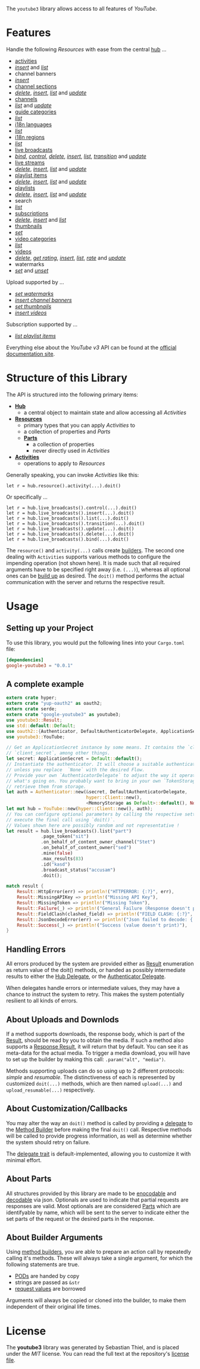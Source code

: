 <!---
DO NOT EDIT !
This file was generated automatically from 'src/mako/README.md.mako'
DO NOT EDIT !
-->
The `youtube3` library allows access to all features of *YouTube*.

# Features

Handle the following *Resources* with ease from the central [hub](http://byron.github.io/google-apis-rs/google-youtube3/struct.YouTube.html) ... 

* [activities](http://byron.github.io/google-apis-rs/google-youtube3/struct.Activity.html)
 * [*insert*](http://byron.github.io/google-apis-rs/google-youtube3/struct.ActivityInsertCall.html) and [*list*](http://byron.github.io/google-apis-rs/google-youtube3/struct.ActivityListCall.html)
* channel banners
 * [*insert*](http://byron.github.io/google-apis-rs/google-youtube3/struct.ChannelBannerInsertCall.html)
* [channel sections](http://byron.github.io/google-apis-rs/google-youtube3/struct.ChannelSection.html)
 * [*delete*](http://byron.github.io/google-apis-rs/google-youtube3/struct.ChannelSectionDeleteCall.html), [*insert*](http://byron.github.io/google-apis-rs/google-youtube3/struct.ChannelSectionInsertCall.html), [*list*](http://byron.github.io/google-apis-rs/google-youtube3/struct.ChannelSectionListCall.html) and [*update*](http://byron.github.io/google-apis-rs/google-youtube3/struct.ChannelSectionUpdateCall.html)
* [channels](http://byron.github.io/google-apis-rs/google-youtube3/struct.Channel.html)
 * [*list*](http://byron.github.io/google-apis-rs/google-youtube3/struct.ChannelListCall.html) and [*update*](http://byron.github.io/google-apis-rs/google-youtube3/struct.ChannelUpdateCall.html)
* [guide categories](http://byron.github.io/google-apis-rs/google-youtube3/struct.GuideCategory.html)
 * [*list*](http://byron.github.io/google-apis-rs/google-youtube3/struct.GuideCategoryListCall.html)
* [i18n languages](http://byron.github.io/google-apis-rs/google-youtube3/struct.I18nLanguage.html)
 * [*list*](http://byron.github.io/google-apis-rs/google-youtube3/struct.I18nLanguageListCall.html)
* [i18n regions](http://byron.github.io/google-apis-rs/google-youtube3/struct.I18nRegion.html)
 * [*list*](http://byron.github.io/google-apis-rs/google-youtube3/struct.I18nRegionListCall.html)
* [live broadcasts](http://byron.github.io/google-apis-rs/google-youtube3/struct.LiveBroadcast.html)
 * [*bind*](http://byron.github.io/google-apis-rs/google-youtube3/struct.LiveBroadcastBindCall.html), [*control*](http://byron.github.io/google-apis-rs/google-youtube3/struct.LiveBroadcastControlCall.html), [*delete*](http://byron.github.io/google-apis-rs/google-youtube3/struct.LiveBroadcastDeleteCall.html), [*insert*](http://byron.github.io/google-apis-rs/google-youtube3/struct.LiveBroadcastInsertCall.html), [*list*](http://byron.github.io/google-apis-rs/google-youtube3/struct.LiveBroadcastListCall.html), [*transition*](http://byron.github.io/google-apis-rs/google-youtube3/struct.LiveBroadcastTransitionCall.html) and [*update*](http://byron.github.io/google-apis-rs/google-youtube3/struct.LiveBroadcastUpdateCall.html)
* [live streams](http://byron.github.io/google-apis-rs/google-youtube3/struct.LiveStream.html)
 * [*delete*](http://byron.github.io/google-apis-rs/google-youtube3/struct.LiveStreamDeleteCall.html), [*insert*](http://byron.github.io/google-apis-rs/google-youtube3/struct.LiveStreamInsertCall.html), [*list*](http://byron.github.io/google-apis-rs/google-youtube3/struct.LiveStreamListCall.html) and [*update*](http://byron.github.io/google-apis-rs/google-youtube3/struct.LiveStreamUpdateCall.html)
* [playlist items](http://byron.github.io/google-apis-rs/google-youtube3/struct.PlaylistItem.html)
 * [*delete*](http://byron.github.io/google-apis-rs/google-youtube3/struct.PlaylistItemDeleteCall.html), [*insert*](http://byron.github.io/google-apis-rs/google-youtube3/struct.PlaylistItemInsertCall.html), [*list*](http://byron.github.io/google-apis-rs/google-youtube3/struct.PlaylistItemListCall.html) and [*update*](http://byron.github.io/google-apis-rs/google-youtube3/struct.PlaylistItemUpdateCall.html)
* [playlists](http://byron.github.io/google-apis-rs/google-youtube3/struct.Playlist.html)
 * [*delete*](http://byron.github.io/google-apis-rs/google-youtube3/struct.PlaylistDeleteCall.html), [*insert*](http://byron.github.io/google-apis-rs/google-youtube3/struct.PlaylistInsertCall.html), [*list*](http://byron.github.io/google-apis-rs/google-youtube3/struct.PlaylistListCall.html) and [*update*](http://byron.github.io/google-apis-rs/google-youtube3/struct.PlaylistUpdateCall.html)
* search
 * [*list*](http://byron.github.io/google-apis-rs/google-youtube3/struct.SearchListCall.html)
* [subscriptions](http://byron.github.io/google-apis-rs/google-youtube3/struct.Subscription.html)
 * [*delete*](http://byron.github.io/google-apis-rs/google-youtube3/struct.SubscriptionDeleteCall.html), [*insert*](http://byron.github.io/google-apis-rs/google-youtube3/struct.SubscriptionInsertCall.html) and [*list*](http://byron.github.io/google-apis-rs/google-youtube3/struct.SubscriptionListCall.html)
* [thumbnails](http://byron.github.io/google-apis-rs/google-youtube3/struct.Thumbnail.html)
 * [*set*](http://byron.github.io/google-apis-rs/google-youtube3/struct.ThumbnailSetCall.html)
* [video categories](http://byron.github.io/google-apis-rs/google-youtube3/struct.VideoCategory.html)
 * [*list*](http://byron.github.io/google-apis-rs/google-youtube3/struct.VideoCategoryListCall.html)
* [videos](http://byron.github.io/google-apis-rs/google-youtube3/struct.Video.html)
 * [*delete*](http://byron.github.io/google-apis-rs/google-youtube3/struct.VideoDeleteCall.html), [*get rating*](http://byron.github.io/google-apis-rs/google-youtube3/struct.VideoGetRatingCall.html), [*insert*](http://byron.github.io/google-apis-rs/google-youtube3/struct.VideoInsertCall.html), [*list*](http://byron.github.io/google-apis-rs/google-youtube3/struct.VideoListCall.html), [*rate*](http://byron.github.io/google-apis-rs/google-youtube3/struct.VideoRateCall.html) and [*update*](http://byron.github.io/google-apis-rs/google-youtube3/struct.VideoUpdateCall.html)
* watermarks
 * [*set*](http://byron.github.io/google-apis-rs/google-youtube3/struct.WatermarkSetCall.html) and [*unset*](http://byron.github.io/google-apis-rs/google-youtube3/struct.WatermarkUnsetCall.html)


Upload supported by ...

* [*set watermarks*](http://byron.github.io/google-apis-rs/google-youtube3/struct.WatermarkSetCall.html)
* [*insert channel banners*](http://byron.github.io/google-apis-rs/google-youtube3/struct.ChannelBannerInsertCall.html)
* [*set thumbnails*](http://byron.github.io/google-apis-rs/google-youtube3/struct.ThumbnailSetCall.html)
* [*insert videos*](http://byron.github.io/google-apis-rs/google-youtube3/struct.VideoInsertCall.html)

Subscription supported by ...

* [*list playlist items*](http://byron.github.io/google-apis-rs/google-youtube3/struct.PlaylistItemListCall.html)


Everything else about the *YouTube* *v3* API can be found at the
[official documentation site](https://developers.google.com/youtube/v3).

# Structure of this Library

The API is structured into the following primary items:

* **[Hub](http://byron.github.io/google-apis-rs/google-youtube3/struct.YouTube.html)**
    * a central object to maintain state and allow accessing all *Activities*
* **[Resources](http://byron.github.io/google-apis-rs/google-youtube3/cmn/trait.Resource.html)**
    * primary types that you can apply *Activities* to
    * a collection of properties and *Parts*
    * **[Parts](http://byron.github.io/google-apis-rs/google-youtube3/cmn/trait.Part.html)**
        * a collection of properties
        * never directly used in *Activities*
* **[Activities](http://byron.github.io/google-apis-rs/google-youtube3/cmn/trait.CallBuilder.html)**
    * operations to apply to *Resources*

Generally speaking, you can invoke *Activities* like this:

```Rust,ignore
let r = hub.resource().activity(...).doit()
```

Or specifically ...

```ignore
let r = hub.live_broadcasts().control(...).doit()
let r = hub.live_broadcasts().insert(...).doit()
let r = hub.live_broadcasts().list(...).doit()
let r = hub.live_broadcasts().transition(...).doit()
let r = hub.live_broadcasts().update(...).doit()
let r = hub.live_broadcasts().delete(...).doit()
let r = hub.live_broadcasts().bind(...).doit()
```

The `resource()` and `activity(...)` calls create [builders][builder-pattern]. The second one dealing with `Activities` 
supports various methods to configure the impending operation (not shown here). It is made such that all required arguments have to be 
specified right away (i.e. `(...)`), whereas all optional ones can be [build up][builder-pattern] as desired.
The `doit()` method performs the actual communication with the server and returns the respective result.

# Usage

## Setting up your Project

To use this library, you would put the following lines into your `Cargo.toml` file:

```toml
[dependencies]
google-youtube3 = "0.0.1"
```

## A complete example

```Rust
extern crate hyper;
extern crate "yup-oauth2" as oauth2;
extern crate serde;
extern crate "google-youtube3" as youtube3;
use youtube3::Result;
use std::default::Default;
use oauth2::{Authenticator, DefaultAuthenticatorDelegate, ApplicationSecret, MemoryStorage};
use youtube3::YouTube;

// Get an ApplicationSecret instance by some means. It contains the `client_id` and 
// `client_secret`, among other things.
let secret: ApplicationSecret = Default::default();
// Instantiate the authenticator. It will choose a suitable authentication flow for you, 
// unless you replace  `None` with the desired Flow.
// Provide your own `AuthenticatorDelegate` to adjust the way it operates and get feedback about 
// what's going on. You probably want to bring in your own `TokenStorage` to persist tokens and
// retrieve them from storage.
let auth = Authenticator::new(&secret, DefaultAuthenticatorDelegate,
                              hyper::Client::new(),
                              <MemoryStorage as Default>::default(), None);
let mut hub = YouTube::new(hyper::Client::new(), auth);
// You can configure optional parameters by calling the respective setters at will, and
// execute the final call using `doit()`.
// Values shown here are possibly random and not representative !
let result = hub.live_broadcasts().list("part")
             .page_token("sit")
             .on_behalf_of_content_owner_channel("Stet")
             .on_behalf_of_content_owner("sed")
             .mine(false)
             .max_results(83)
             .id("kasd")
             .broadcast_status("accusam")
             .doit();

match result {
    Result::HttpError(err) => println!("HTTPERROR: {:?}", err),
    Result::MissingAPIKey => println!("Missing API Key"),
    Result::MissingToken => println!("Missing Token"),
    Result::Failure(_) => println!("General Failure (Response doesn't print)"),
    Result::FieldClash(clashed_field) => println!("FIELD CLASH: {:?}", clashed_field),
    Result::JsonDecodeError(err) => println!("Json failed to decode: {:?}", err),
    Result::Success(_) => println!("Success (value doesn't print)"),
}

```
## Handling Errors

All errors produced by the system are provided either as [Result](http://byron.github.io/google-apis-rs/google-youtube3/cmn/enum.Result.html) enumeration as return value of 
the doit() methods, or handed as possibly intermediate results to either the 
[Hub Delegate](http://byron.github.io/google-apis-rs/google-youtube3/cmn/trait.Delegate.html), or the [Authenticator Delegate](http://byron.github.io/google-apis-rs/google-youtube3/../yup-oauth2/trait.AuthenticatorDelegate.html).

When delegates handle errors or intermediate values, they may have a chance to instruct the system to retry. This 
makes the system potentially resilient to all kinds of errors.

## About Uploads and Downlods
If a method supports downloads, the response body, which is part of the [Result](http://byron.github.io/google-apis-rs/google-youtube3/cmn/enum.Result.html), should be
read by you to obtain the media.
If such a method also supports a [Response Result](http://byron.github.io/google-apis-rs/google-youtube3/cmn/trait.ResponseResult.html), it will return that by default.
You can see it as meta-data for the actual media. To trigger a media download, you will have to set up the builder by making
this call: `.param("alt", "media")`.

Methods supporting uploads can do so using up to 2 different protocols: 
*simple* and *resumable*. The distinctiveness of each is represented by customized 
`doit(...)` methods, which are then named `upload(...)` and `upload_resumable(...)` respectively.

## About Customization/Callbacks

You may alter the way an `doit()` method is called by providing a [delegate](http://byron.github.io/google-apis-rs/google-youtube3/cmn/trait.Delegate.html) to the 
[Method Builder](http://byron.github.io/google-apis-rs/google-youtube3/cmn/trait.CallBuilder.html) before making the final `doit()` call. 
Respective methods will be called to provide progress information, as well as determine whether the system should 
retry on failure.

The [delegate trait](http://byron.github.io/google-apis-rs/google-youtube3/cmn/trait.Delegate.html) is default-implemented, allowing you to customize it with minimal effort.

## About Parts

All structures provided by this library are made to be [enocodable](http://byron.github.io/google-apis-rs/google-youtube3/cmn/trait.RequestValue.html) and 
[decodable](http://byron.github.io/google-apis-rs/google-youtube3/cmn/trait.ResponseResult.html) via json. Optionals are used to indicate that partial requests are responses are valid.
Most optionals are are considered [Parts](http://byron.github.io/google-apis-rs/google-youtube3/cmn/trait.Part.html) which are identifyable by name, which will be sent to 
the server to indicate either the set parts of the request or the desired parts in the response.

## About Builder Arguments

Using [method builders](http://byron.github.io/google-apis-rs/google-youtube3/cmn/trait.CallBuilder.html), you are able to prepare an action call by repeatedly calling it's methods.
These will always take a single argument, for which the following statements are true.

* [PODs][wiki-pod] are handed by copy
* strings are passed as `&str`
* [request values](http://byron.github.io/google-apis-rs/google-youtube3/cmn/trait.RequestValue.html) are borrowed

Arguments will always be copied or cloned into the builder, to make them independent of their original life times.

[wiki-pod]: http://en.wikipedia.org/wiki/Plain_old_data_structure
[builder-pattern]: http://en.wikipedia.org/wiki/Builder_pattern
[google-go-api]: https://github.com/google/google-api-go-client

# License
The **youtube3** library was generated by Sebastian Thiel, and is placed 
under the *MIT* license.
You can read the full text at the repository's [license file][repo-license].

[repo-license]: https://github.com/Byron/google-apis-rs/LICENSE.md
